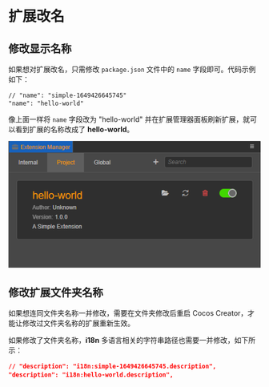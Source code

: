 # 扩展改名

## 修改显示名称

如果想对扩展改名，只需修改 `package.json` 文件中的 `name` 字段即可。代码示例如下：

```JSON5
// "name": "simple-1649426645745"
"name": "hello-world"
```

像上面一样将 `name` 字段改为 "hello-world" 并在扩展管理器面板刷新扩展，就可以看到扩展的名称改成了 **hello-world**。

![extension](first/extension-hello-world.png)

## 修改扩展文件夹名称

如果想连同文件夹名称一并修改，需要在文件夹修改后重启 Cocos Creator，才能让修改过文件夹名称的扩展重新生效。

如果修改了文件夹名称，**i18n** 多语言相关的字符串路径也需要一并修改，如下所示：

```json
// "description": "i18n:simple-1649426645745.description",
"description": "i18n:hello-world.description",
```
